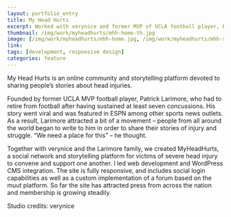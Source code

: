 ```yaml
---
layout: portfolio_entry
title: My Head Hurts
excerpt: Worked with verynice and former MVP of UCLA football player, Bryan Larimore, to develop a storytelling platform and community for people who have had head injuries.  We created something positive and supportive for an injury commonly pushed under the rug by the NFL.
thumbnail: /img/work/myheadhurts/mhh-home-th.jpg
image: [/img/work/myheadhurts/mhh-home.jpg, /img/work/myheadhurts/mhh-story.jpg, /img/work/myheadhurts/mhh-community.jpg]
link: 
tags: [development, responsive design]
categories: feature
---
```


My Head Hurts is an online community and storytelling platform devoted to sharing people’s stories about head injuries. 

Founded by former UCLA MVP football player, Patrick Larimore, who had to retire from football after having sustained at least seven concussions. His story went viral and was featured in ESPN among other sports news outlets. As a result, Larimore attracted a bit of a movement – people from all around the world began to write to him in order to share their stories of injury and struggle. “We need a place for this” – he thought.

Together with verynice and the Larimore family, we created MyHeadHurts, a social network and storytelling platform for victims of severe head injury to convene and support one another. I led web development and WordPress CMS integration. The site is fully responsive, and includes social login capabilities as well as a custom implementation of a forum based on the muut platform. So far the site has attracted press from across the nation and membership is growing steadily.

Studio credits: verynice